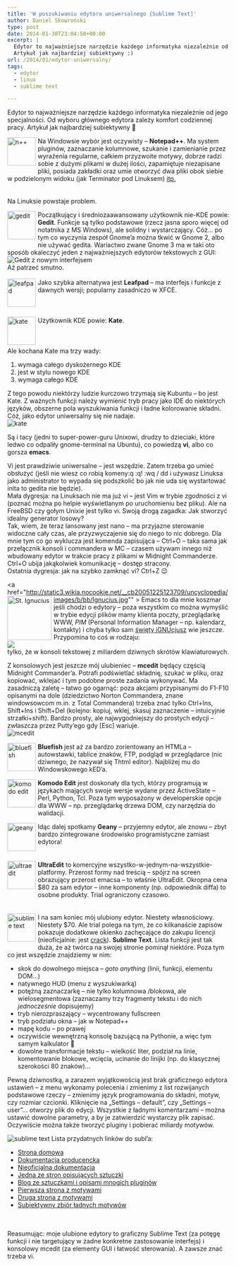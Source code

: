 ```yaml
---
title: 'W poszukiwaniu edytora uniwersalnego [Sublime Text]'
author: Daniel Skowroński
type: post
date: 2014-01-30T23:04:50+00:00
excerpt: |
  Edytor to najważniejsze narzędzie każdego informatyka niezależnie od jego specjalności. Od wyboru głównego edytora zależy komfort codziennej pracy.<br />
  Artykuł jak najbardziej subiektywny :)
url: /2014/01/edytor-uniwersalny/
tags:
  - edytor
  - linux
  - sublime text

---
```

Edytor to najważniejsze narzędzie każdego informatyka niezależnie od jego specjalności. Od wyboru głównego edytora zależy komfort codziennej pracy. Artykuł jak najbardziej subiektywny 🙂

<img decoding="async" src="http://www.zoneas.com/images/icons/notepad.png" style="float: left; margin-right: 5px; margin-bottom: 5px; width: 64px; height: 64px;" alt="n++" /> Na Windowsie wybór jest oczywisty &#8211; **Notepad++**. Ma system pluginów, zaznaczanie kolumnowe, szukanie i zamienianie przez wyrażenia regularne, całkiem przyzwoite motywy, dobrze radzi sobie z dużymi plikami w dużej ilości, zapamiętuje niezapisane pliki, posiada zakładki oraz umie otworzyć dwa pliki obok siebie w podzielonym widoku (jak Terminator pod Linuksem) [itp.][1]  
<br clear="all" />  
Na Linuksie powstaje problem.

<img decoding="async" src="http://osx.wdfiles.com/local--files/icon:gedit/gedit.png" style="float: left; margin-right: 5px; margin-bottom: 5px; width: 64px; height: 64px;" alt="gedit" /> Początkujący i średniozaawansowany użytkownik nie-KDE powie: **Gedit**. Funkcje są tylko podstawowe (rzecz jasna sporo więcej od notatnika z MS Windows), ale solidny i wystarczający. Cóż&#8230; po tym co wyczynia zespół Gnome&#8217;a można tkwić w Gnome 2, albo nie używać gedita. Wariactwo zwane Gnome 3 ma w taki oto sposób okaleczyć jeden z najważniejszych edytorów tekstowych z GUI:  
<img decoding="async" src="http://www.omgubuntu.co.uk/wp-content/uploads/2014/01/gedit2.jpg" alt="Gedit z nowym interfejsem" />  
Aż patrzeć smutno.<br clear="all" />  
<img decoding="async" src="http://svgicons.o7a.net/official/leafpad.png" style="float: left; margin-right: 5px; margin-bottom: 5px; width: 64px; height: 64px;" alt="leafpad" /> Jako szybka alternatywa jest **Leafpad** &#8211; ma interfejs i funkcje z dawnych wersji; popularny zasadniczo w XFCE.  
<br clear="all" />  
<img decoding="async" src="https://cdn1.iconfinder.com/data/icons/nuvola2/128x128/apps/kate.png" style="float: left; margin-right: 5px; margin-bottom: 5px; width: 64px; height: 64px;" alt="kate" /> Użytkownik KDE powie: **Kate**.<br clear="all" /> Ale kochana Kate ma trzy wady: 

  1. wymaga całego dyskożernego KDE
  2. jest w stylu nowego KDE
  3. wymaga całego KDE

Z tego powodu niektórzy ludzie kurczowo trzymają się Kubuntu &#8211; bo jest Kate. Z ważnych funkcji należy wymienić tryb pracy jako IDE do niektórych języków, obszerne pola wyszukiwania funkcji i ładne kolorowanie składni. Cóż, jako edytor uniwersalny się nie nadaje.  
<img decoding="async" src="http://kate-editor.org/wp-content/uploads/2014/01/kwrite.png" alt="kate" /> 

Są i tacy (jedni to super-power-guru Unixowi, drudzy to dzieciaki, które ledwo co odpaliły gnome-terminal na Ubuntu), co powiedzą **vi**, albo co gorsza **emacs**. 

Vi jest prawdziwie uniwersalne &#8211; jest wszędzie. Zatem trzeba go umieć obsłużyć (jeśli nie wiesz co robią komeny<span class="lang:default EnlighterJSRAW  crayon-inline " >:q :q! :wq / dd</span> i używasz Linuksa jako administrator to wypada się podszkolić bo jak nie uda się wystartować inita to gedita nie będzie).  
Mała dygresja: na Linuksach nie ma już vi &#8211; jest Vim w trybie zgodności z vi (poznać można po helpie wyświetlanym po uruchomieniu bez pliku). Ale na FreeBSD czy gołym Unixie jest tylko vi. Swoją drogą zagadka: <a onClick="alert('Posadzić newbie przed vi z klawiaturą dvoraka i kazać mu wyjść z programu');">Jak stworzyć idealny generator losowy?</a>  
Tak, wiem, że teraz lansowany jest nano &#8211; ma przyjazne sterowanie widoczne cały czas, ale przyzwyczajenie się do niego to nic dobrego. Dla mnie tym co go wyklucza jest komenda zapisująca &#8211; <span class="lang:default EnlighterJSRAW  crayon-inline " >Ctrl+O</span> &#8211; taka sama jak przełącznik konsoli i commandera w MC &#8211; czasem używam innego niż wbudowany edytor w trakcie pracy z plikami w Midnight Commanderze. Ctrl+O ubija jakąkolwiek komunikację &#8211; dostęp stracony.  
Ostatnia dygresja: jak na szybko zamknąć vi? <span class="lang:default EnlighterJSRAW  crayon-inline " >Ctrl+Z</span> 😉

<a href="http://static3.wikia.nocookie.net/__cb20051225123709/uncyclopedia/images/b/bb/Ignucius.jpg"" ><img decoding="async" src="http://static3.wikia.nocookie.net/__cb20051225123709/uncyclopedia/images/b/bb/Ignucius.jpg" alt="St. Ignucius" style="float: left; margin-right: 5px; width: 100px; height: 100px" /></a> Emacs to dla mnie koszmar jeśli chodzi o edytory &#8211; poza wszystkim co można wymyślić w trybie edycji plików mamy klienta poczty, przeglądarkę WWW, _PIM_ (Personal Information Manager &#8211; np. kalendarz, kontakty) i chyba tylko sam [święty iGNUcjusz][2] wie jeszcze.  
Przypomina to coś w rodzaju:  
<img decoding="async" src="http://www.ultraedit.com/assets/images/ppUE/htmltools.png" />  
tylko, że w konsoli tekstowej z miliardem dziwnych skrótów klawiaturowych.

Z konsolowych jest jeszcze mój ulubieniec &#8211; **mcedit** będący częścią Midnight Commander&#8217;a. Potrafi podświetlać składnię, szukać w pliku, oraz kopiować, wklejać i tym podobne proste zadania wykonywać. Ma zasadniczą zaletę &#8211; łatwo go ogarnąć: poza akcjami przypisanymi do F1-F10 opisanymi na dole (dziedzictwo Norton Commandera, znane windowsowcom m.in. z Total Commandera) trzeba znać tylko Ctrl+Ins, Shift+Ins i Shift+Del (kolejno: kopiuj, wklej, skasuj zaznaczenie &#8211; intuicyjnie strzałki+shift). Bardzo prosty, ale najwygodniejszy do prostych edycji &#8211; zwłaszcza przez Putty&#8217;ego gdy [Esc] wariuje.  
<img decoding="async" src="http://sclive.files.wordpress.com/2006/07/mcedit.jpg" alt="mcedit" /> 

<img decoding="async" src="http://upload.wikimedia.org/wikipedia/commons/thumb/b/b9/Bluefish-icon.svg/120px-Bluefish-icon.svg.png" style="float: left; margin-right: 5px; margin-bottom: 5px; width: 64px; height: 64px;" alt="bluefish" /> **Bluefish** jest aż za bardzo zorientowany an HTMLa &#8211; autowstawki, tablice znaków, FTP, podgląd w przeglądarce (nic dziwnego, że nazywał się Thtml editor). Najbliżej mu do Windowskowego kED&#8217;a.

<img decoding="async" src="http://rocketdock.com/images/screenshots/komodo_edit.png" style="float: left; margin-right: 5px; margin-bottom: 5px; width: 64px; height: 64px;" alt="komodo edit" /> **Komodo Edit** jest doskonały dla tych, którzy programują w językach mających swoje wersje wydane przez ActiveState &#8211; Perl, Python, Tcl. Poza tym wyposażony w developerskie opcje dla WWW &#8211; np. przeglądarkę drzewa DOM, czy narzędzia do walidacji. 

<img decoding="async" src="http://upload.wikimedia.org/wikipedia/commons/a/a0/Geany_logo.svg" style="float: left; margin-right: 5px; margin-bottom: 5px; width: 64px; height: 64px;" alt="geany" /> Idąc dalej spotkamy **Geany** &#8211; przyjemny edytor, ale znowu &#8211; zbyt bardzo zintegrowane środowisko programistyczne zamiast edytora!  
<br clear="all" />  
<img decoding="async" src="http://www.iconhot.com/icon/png/quiet/256/ultra-edit.png" style="float: left; margin-right: 5px; margin-bottom: 5px; width: 64px; height: 64px;" alt="ultraedit" /> **UltraEdit** to komercyjne wszystko-w-jednym-na-wszystkie-platformy. Przerost formy nad treścią &#8211; spójrz na screen obrazujący przerost emacsa &#8211; to właśnie UltraEdit. Okropna cena $80 za sam edytor &#8211; inne komponenty (np. odpowiednik diffa) to osobne produkty. Trial ograniczony czasowo.  
<br clear="all" />  
<img decoding="async" src="http://c758482.r82.cf2.rackcdn.com/sublime_text_icon_2181.png" style="float: left; margin-right: 5px; margin-bottom: 5px; width: 64px; height: 64px;" alt="sublime text" /> I na sam koniec mój ulubiony edytor. Niestety własnościowy. Niestety $70. Ale trial polega na tym, że co kilkanaście zapisów pokazuje dodatkowe okienko zachęcające do zakupu licencji (nieoficjalnie: jest [crack][3]). **Sublime Text**. Lista funkcji jest tak duża, że aż twórca na swojej stronie pominął niektóre. Poza tym co jest wszędzie znajdziemy w nim: 

  * skok do dowolnego miejsca &#8211; _goto anything_ (linii, funkcji, elementu DOM&#8230;)
  * natywnego HUD (menu z wyszukiwarką)
  * potężną zaznaczarkę &#8211; nie tylko kolumnowa /blokowa, ale wielosegmentowa (zaznaczamy trzy fragmenty tekstu i do nich _jednocześnie_ dopisujemy)
  * tryb nierozpraszający &#8211; wycentrowany fullscreen
  * tryb podziału okna &#8211; jak w Notepad++
  * mapę kodu &#8211; po prawej
  * oczywiście wewnętrzną konsolę bazującą na Pythonie, a więc tym samym kalkulator 🙂
  * dowolne transformacje tekstu &#8211; wielkość liter, podział na linie, komentowanie blokowe, wcięcia, ucinanie do linijki (np. do klasycznej szerokości 80 znaków)&#8230;

Pewną dziwnostką, a zarazem wyjątkowością jest brak graficznego edytora ustawień &#8211; z menu wykonamy polecenia i zmienimy z list rozwijanych podstawowe rzeczy &#8211; zmienimy język programowania do składni, motyw, czy rozmiar czcionki. Kliknięcie na &#8222;Settings &#8211; default&#8221;, czy &#8222;Settings &#8211; user&#8221;&#8230; otworzy plik do edycji. Wszystkie z ładnymi komentarzami &#8211; można ustawić dowolne parametry, a by je zatwierdzić wystarczy plik zapisać. Oczywiście można także tworzyć pluginy i pobierać miliardy motywów.

<img decoding="async" src="http://www.sublimetext.com/screenshots/alpha_goto_anything2_large.png" alt="sublime text" />  
Lista przydatnych linków do subl&#8217;a:  
<ui>

  * [Strona domowa][4]
  * [Dokumentacja producencka][5]
  * [Nieoficjalna dokumentacja][6]
  * [Jedna ze stron opisujących sztuczki][7]
  * [Blog ze sztuczkami i opisami mnogich pluginów][8]
  * [Pierwsza strona z motywami][9]
  * [Druga strona z motywami][10]
  * [Subiektywny zbiór ładnych motywów][11]</li> 

&nbsp;  
&nbsp;  
Reasumując: moje ulubione edytory to graficzny Sublime Text (za potęgę funkcji i nie targetujący w żadne konkretne zastosowanie interfejs) i konsolowy mcedit (za elementy GUI i łatwość sterowania). A zawsze znać trzeba vi.

 [1]: http://notepad-plus-plus.org/features/
 [2]: http://uncyclopedia.wikia.com/wiki/St._Ignucius
 [3]: http://codifyme.wordpress.com/2013/02/04/convert-sublime-text-2-to-licensed-version/
 [4]: http://www.sublimetext.com/
 [5]: http://www.sublimetext.com/docs/3/
 [6]: http://docs.sublimetext.info/en/latest/index.html
 [7]: http://net.tutsplus.com/tutorials/tools-and-tips/sublime-text-2-tips-and-tricks/
 [8]: http://www.hongkiat.com/blog/sublime-text-tips/
 [9]: http://devthemez.com/themes/sublime-text-2
 [10]: http://colorsublime.com/
 [11]: http://www.masnun.com/2013/07/08/beautiful-themes-for-sublime-text-3.html